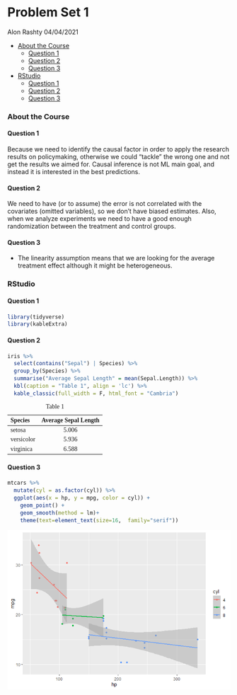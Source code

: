 Problem Set 1
================
Alon Rashty
04/04/2021

-   [About the Course](#about-the-course)
    -   [Question 1](#question-1)
    -   [Question 2](#question-2)
    -   [Question 3](#question-3)
-   [RStudio](#rstudio)
    -   [Question 1](#question-1-1)
    -   [Question 2](#question-2-1)
    -   [Question 3](#question-3-1)

### About the Course

#### Question 1

Because we need to identify the causal factor in order to apply the
research results on policymaking, otherwise we could “tackle” the wrong
one and not get the results we aimed for. Causal inference is not ML
main goal, and instead it is interested in the best predictions.

#### Question 2

We need to have (or to assume) the error is not correlated with the
covariates (omitted variables), so we don’t have biased estimates. Also,
when we analyze experiments we need to have a good enough randomization
between the treatment and control groups.

#### Question 3

-   The linearity assumption means that we are looking for the average
    treatment effect although it might be heterogeneous.

### RStudio

#### Question 1

``` r
library(tidyverse)
library(kableExtra)
```

#### Question 2

``` r
iris %>%
  select(contains("Sepal") | Species) %>%
  group_by(Species) %>%
  summarise("Average Sepal Length" = mean(Sepal.Length)) %>%
  kbl(caption = "Table 1", align = 'lc') %>%
  kable_classic(full_width = F, html_font = "Cambria")
```

<table class=" lightable-classic" style="font-family: Cambria; width: auto !important; margin-left: auto; margin-right: auto;">
<caption>
Table 1
</caption>
<thead>
<tr>
<th style="text-align:left;">
Species
</th>
<th style="text-align:center;">
Average Sepal Length
</th>
</tr>
</thead>
<tbody>
<tr>
<td style="text-align:left;">
setosa
</td>
<td style="text-align:center;">
5.006
</td>
</tr>
<tr>
<td style="text-align:left;">
versicolor
</td>
<td style="text-align:center;">
5.936
</td>
</tr>
<tr>
<td style="text-align:left;">
virginica
</td>
<td style="text-align:center;">
6.588
</td>
</tr>
</tbody>
</table>

#### Question 3

``` r
mtcars %>%
  mutate(cyl = as.factor(cyl)) %>%
  ggplot(aes(x = hp, y = mpg, color = cyl)) +
    geom_point() +
    geom_smooth(method = lm)+
    theme(text=element_text(size=16,  family="serif"))
```

![](PS1_files/figure-gfm/unnamed-chunk-3-1.png)<!-- -->
